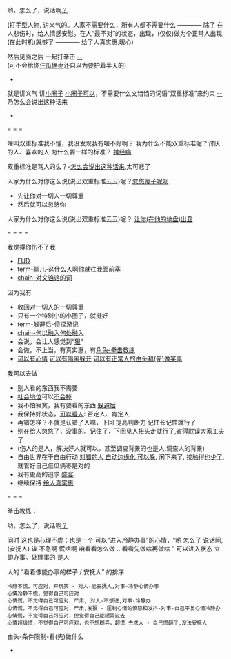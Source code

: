 
哟，怎么了，说话啊[？](#我就先装装糊涂，人家不讨厌这样。让人不讨厌最重要)

(打手型人物, 讲义气的。人家不需要什么，所有人都不需要什么 ———— 除了 在人悲伤时，给人情感安慰。在人“最不对”的状态，出现，(仅仅)做为个正常人出现,(在此时机)就够了 ———— 给了人真实惠,暖心)

然后见面之后 一起打拳击 [--](https://youtu.be/k3_QFRMCV4c?t=33m15s)<br>
(可不会给你[仨瓜俩枣](https://github.com/7900ms/000nottheater_deserted_systemlibrary/blob/master/supplementary/term-聊儿-这什么人啊你就往我面前塞.md)还自以为要护着半天的)

-

就是讲义气 讲[小圈子](https://github.com/7900ms/000nottheater_deserted_systemlibrary/blob/master/supplementary/term-躲避后-侦探游记.md) [小圈子可以](https://github.com/7900ms/000nottheater_deserted_systemlibrary/blob/master/supplementary/chain-何以融入何处融入.md)，不需要什么文诌诌的词语“双重标准”来约束 [--](https://www.douban.com/group/topic/86244785/#G-谢斌-欢乐颂) 乃怎么会说出这种话来

-

= = =

啥叫双重标准我不懂，我没发现我有啥不好啊？
我为什么不能双重标准呢？讨厌的人、喜欢的人 为什么要一样的标准？ [神经病](https://github.com/7900ms/000nottheater_deserted_systemlibrary/blob/master/supplementary/chain-对文诌诌的词.md)

双重标准是骂人的么？-[怎么会说出这种话来](https://github.com/7900ms/000nottheater_deserted_systemlibrary/blob/master/supplementary/term-聊儿-怎么会说出这种话来.md),太可悲了

人家为什么对你这么说(说出双重标准云云)呢？[忽悠傻子呢呗](https://github.com/7900ms/000nottheater_deserted_systemlibrary/blob/master/supplementary/slang-FUD.md)
- 先让你对一切人一切尊重
- 然后就可以忽悠你

人家为什么对你这么说(说出双重标准云云)呢？ [让你(在他的地盘)出丑](https://github.com/7900ms/000nottheater_deserted_systemlibrary/blob/master/supplementary/chain-对文诌诌的词.md)

= = = =

我觉得你伤不了我
- [FUD](https://github.com/7900ms/000nottheater_deserted_systemlibrary/blob/master/supplementary/slang-FUD.md#我觉得你伤不了我,因为我够狠)
- [term-聊儿-这什么人啊你就往我面前塞](https://github.com/7900ms/000nottheater_deserted_systemlibrary/blob/master/supplementary/term-聊儿-这什么人啊你就往我面前塞.md#一个字“狠”)
- [chain-对文诌诌的词](https://github.com/7900ms/000nottheater_deserted_systemlibrary/blob/master/supplementary/chain-对文诌诌的词.md)

因为我有
- 收回对一切人的一切尊重
- 只有一个特别小的小圈子，就挺好
- [term-躲避后-侦探游记](https://github.com/7900ms/000nottheater_deserted_systemlibrary/blob/master/supplementary/term-躲避后-侦探游记.md)
- [chain-何以融入何处融入](https://github.com/7900ms/000nottheater_deserted_systemlibrary/blob/master/supplementary/chain-何以融入何处融入.md)
- 会说，会让人感觉到“[狠](https://github.com/7900ms/000nottheater_deserted_systemlibrary/blob/master/supplementary/term-聊儿-这什么人啊你就往我面前塞.md#一个字“狠”)”
- 会做，不上当，有真实惠，有[角色-拳击教练](https://github.com/7900ms/000nottheater_deserted_systemlibrary/blob/master/supplementary/term-角色-拳击教练.md)
- [可以有心情](https://github.com/7900ms/000nottheater_deserted_systemlibrary/blob/master/supplementary/chain-不带着情绪工作会导致心情更差.md) [可以有隔离躲开](https://github.com/7900ms/000nottheater_deserted_systemlibrary/blob/master/supplementary/chain-separating-隔离导致更好的隔离.md) [可以有正常人的由头和(先)做某事](https://github.com/7900ms/000nottheater_deserted_systemlibrary/blob/master/supplementary/chain-night-call.md)

我可以去做
- 别人看的东西我不需要
- [社会地位](https://github.com/7900ms/000nottheater_deserted_systemlibrary/blob/master/supplementary/chain-何以融入何处融入.md)可以[不会掉](https://github.com/7900ms/000nottheater_deserted_systemlibrary/blob/master/supplementary/term-躲避后-侦探游记.md)
- 我不怕寂寞，我有要看的东西 [躲避后](https://github.com/7900ms/000nottheater_deserted_systemlibrary/tree/master/supplementary)
- 我保持好状态，[可以看人](https://github.com/7900ms/000nottheater_deserted_systemlibrary/blob/master/supplementary/chain-何以融入何处融入.md): 否定人、肯定人
- 再错怎样？不就是认错了人嘛，下回 提高判断力 记住长记性就行了
- 别在给人忽悠了，没事的。记住了，下回见人扭头走就行了,省得耽误大家工夫了
- (伤人的是人，解决好人就可以。甚至调查背景的也是人,调查人的背景)
- 自由世界在于自由行动 [对错的人 自动边缘化 可以躲](https://github.com/7900ms/000nottheater_deserted_systemlibrary/blob/master/supplementary/term-心理-自由世界.md), 闲下来了, 接触得[也少了](https://github.com/7900ms/000nottheater_deserted_systemlibrary/blob/master/supplementary/term-躲避后-侦探游记.md), 就管好自己仨瓜俩枣是对的
- 我有更高的追求 [盛宴](https://github.com/7900ms/000nottheater_deserted_systemlibrary/blob/master/supplementary/chain-近朱者赤.md)
- 继续保持 [给人真实惠](https://github.com/7900ms/000nottheater_deserted_systemlibrary/tree/master/small#由头-真实惠)


= = =

拳击教练：

哟，怎么了，说话啊[？](#我就先装装糊涂，人家不讨厌这样。让人不讨厌最重要)

同时 这也是心理不虚：也是一个 可以“进入冷静办事”的心情，“哟 怎么了 说话阿, (安抚人) 诶 不急啊 慌啥啊 咱看看怎么做 .. 看看先做啥再做啥 ” 可以进入状态 立即办事。处理事的 是人

人的 “看着像能办事的样子 / 安抚人” 的排序
```
冷静不慌，可应对，开玩笑 - 对人-能安抚人,对事-冷静心情办事
心情冷静不慌，觉得自己可应对
心情慌，不觉得自己可应对，严肃, 对人-不想说,对事-冷静办
心情慌，不觉得自己可应对，严肃,发狠 - 压制心情的愤怒和发抖-对事-自己平复心情冷静办
心情慌，不觉得自己可应对，但觉得自己能糊弄过去
心情超级慌，不觉得自己可应对，也不想糊弄，超慌 去求人 - 自己慌翻了,没法安抚人
```
由头-条件限制-看(先)做什么


-
